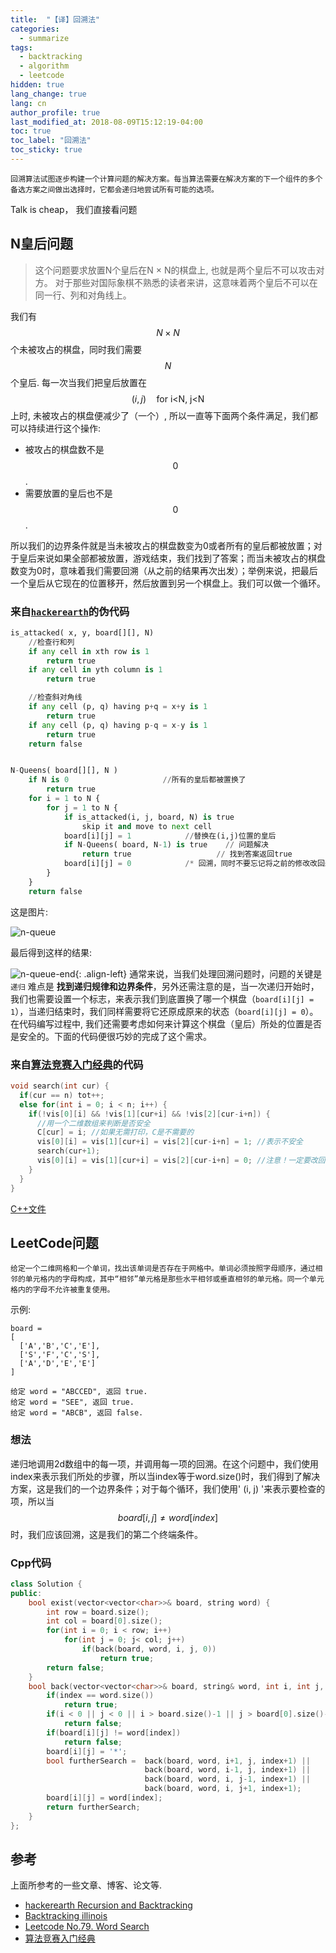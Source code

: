 ```yaml
---
title:  "【译】回溯法"
categories:
  - summarize
tags: 
  - backtracking
  - algorithm
  - leetcode
hidden: true
lang_change: true
lang: cn
author_profile: true
last_modified_at: 2018-08-09T15:12:19-04:00
toc: true
toc_label: "回溯法"
toc_sticky: true
---
```


`回溯算法试图逐步构建一个计算问题的解决方案。每当算法需要在解决方案的下一个组件的多个备选方案之间做出选择时，它都会递归地尝试所有可能的选项。`

Talk is cheap， 我们直接看问题

## N皇后问题

>这个问题要求放置N个皇后在N × N的棋盘上, 也就是两个皇后不可以攻击对方。 对于那些对国际象棋不熟悉的读者来讲，这意味着两个皇后不可以在同一行、列和对角线上。

我们有 $$N\times{N}$$ 个未被攻占的棋盘，同时我们需要$$N$$个皇后. 每一次当我们把皇后放置在 $$(i, j)\quad \text{for i<N, j<N}$$ 上时, 未被攻占的棋盘便减少了（一个）, 所以一直等下面两个条件满足，我们都可以持续进行这个操作:

- 被攻占的棋盘数不是$$0$$.
- 需要放置的皇后也不是$$0$$.

所以我们的边界条件就是当未被攻占的棋盘数变为0或者所有的皇后都被放置；对于皇后来说如果全部都被放置，游戏结束，我们找到了答案；而当未被攻占的棋盘数变为0时，意味着我们需要回溯（从之前的结果再次出发）；举例来说，把最后一个皇后从它现在的位置移开，然后放置到另一个棋盘上。我们可以做一个循环。

### 来自[`hackerearth`][hackerearth Recursion and Backtracking]的伪代码

```python
is_attacked( x, y, board[][], N)
    //检查行和列
    if any cell in xth row is 1
        return true
    if any cell in yth column is 1
        return true

    //检查斜对角线
    if any cell (p, q) having p+q = x+y is 1
        return true
    if any cell (p, q) having p-q = x-y is 1
        return true
    return false


N-Queens( board[][], N )
    if N is 0                     //所有的皇后都被置换了
        return true
    for i = 1 to N {
        for j = 1 to N {
            if is_attacked(i, j, board, N) is true
                skip it and move to next cell
            board[i][j] = 1            //替换在(i,j)位置的皇后
            if N-Queens( board, N-1) is true    // 问题解决
                return true                   // 找到答案返回true
            board[i][j] = 0            /* 回溯，同时不要忘记将之前的修改改回来 */
        }
    }
    return false
```

这是图片:

![n-queue](/assets/images/2018-08-06-backtracking/n-queue.png)

最后得到这样的结果:

![n-queue-end](/assets/images/2018-08-06-backtracking/n-queue-end.png){: .align-left}
通常来说，当我们处理回溯问题时，问题的关键是 `递归` 难点是 **找到递归规律和边界条件**，另外还需注意的是，当一次递归开始时，我们也需要设置一个标志，来表示我们到底置换了哪一个棋盘（`board[i][j] = 1`），当递归结束时，我们同样需要将它还原成原来的状态（`board[i][j] = 0`）。在代码编写过程中, 我们还需要考虑如何来计算这个棋盘（皇后）所处的位置是否是安全的。下面的代码便很巧妙的完成了这个需求。

### 来自[算法竞赛入门经典][算法竞赛入门经典]的代码

```cpp
void search(int cur) {
  if(cur == n) tot++;
  else for(int i = 0; i < n; i++) {
    if(!vis[0][i] && !vis[1][cur+i] && !vis[2][cur-i+n]) {
      //用一个二维数组来判断是否安全
      C[cur] = i; //如果无需打印，C是不需要的
      vis[0][i] = vis[1][cur+i] = vis[2][cur-i+n] = 1; //表示不安全
      search(cur+1);
      vis[0][i] = vis[1][cur+i] = vis[2][cur-i+n] = 0; //注意！一定要改回来
    }
  }
}
```

[C++文件](/assets/files/nqueue.cpp)

## LeetCode问题

`给定一个二维网格和一个单词，找出该单词是否存在于网格中。单词必须按照字母顺序，通过相邻的单元格内的字母构成，其中“相邻”单元格是那些水平相邻或垂直相邻的单元格。同一个单元格内的字母不允许被重复使用。`

示例:
```
board =
[
  ['A','B','C','E'],
  ['S','F','C','S'],
  ['A','D','E','E']
]

给定 word = "ABCCED", 返回 true.
给定 word = "SEE", 返回 true.
给定 word = "ABCB", 返回 false.
```

### 想法

递归地调用2d数组中的每一项，并调用每一项的回溯。在这个问题中，我们使用index来表示我们所处的步骤，所以当index等于word.size()时，我们得到了解决方案，这是我们的一个边界条件；对于每个循环，我们使用' (i, j) '来表示要检查的项，所以当$$board[i, j]\neq word[index]$$时，我们应该回溯，这是我们的第二个终端条件。

### Cpp代码

```cpp
class Solution {
public:
    bool exist(vector<vector<char>>& board, string word) {
        int row = board.size();
        int col = board[0].size();
        for(int i = 0; i < row; i++)
            for(int j = 0; j< col; j++)
                if(back(board, word, i, j, 0))
                    return true;
        return false;
    }
    bool back(vector<vector<char>>& board, string& word, int i, int j, int index) {
        if(index == word.size())
            return true;
        if(i < 0 || j < 0 || i > board.size()-1 || j > board[0].size()-1) // boundary of board
            return false;
        if(board[i][j] != word[index])
            return false;
        board[i][j] = '*';
        bool furtherSearch =  back(board, word, i+1, j, index+1) ||
                              back(board, word, i-1, j, index+1) ||
                              back(board, word, i, j-1, index+1) ||
                              back(board, word, i, j+1, index+1);
        board[i][j] = word[index];
        return furtherSearch;
    }
};
```

## 参考

上面所参考的一些文章、博客、论文等.

- [hackerearth Recursion and Backtracking][hackerearth Recursion and Backtracking]
- [Backtracking illinois][Backtracking illinois]
- [Leetcode No.79. Word Search][Leetcode No.79. Word Search]
- [算法竞赛入门经典][算法竞赛入门经典]

[hackerearth Recursion and Backtracking]:https://www.hackerearth.com/zh/practice/basic-programming/recursion/recursion-and-backtracking/tutorial/
[Backtracking illinois]:http://jeffe.cs.illinois.edu/teaching/algorithms/notes/03-backtracking.pdf
[Leetcode No.79. Word Search]:https://leetcode.com/problems/word-search/description/
[算法竞赛入门经典]: http://www.xwood.net/docs/pdf/%E7%AE%97%E6%B3%95%E7%AB%9E%E8%B5%9B%E5%85%A5%E9%97%A8%E7%BB%8F%E5%85%B8_%E7%AC%AC2%E7%89%88_201703071237.pdf